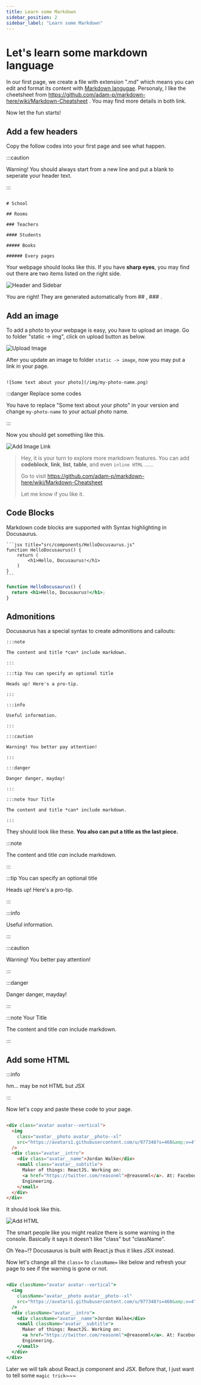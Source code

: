 ```yaml
---
title: Learn some Markdown
sidebar_position: 2
sidebar_label: "Learn some Markdown"
---
```


# Let's learn some markdown language

In our first page, we create a file with extension ".md" which means you can edit and format its content with [Markdown langugae](https://daringfireball.net/projects/markdown/). Personaly, I like the cheetsheet from https://github.com/adam-p/markdown-here/wiki/Markdown-Cheatsheet . You may find more details in both link.

Now let the fun starts!

## Add a few headers

Copy the follow codes into your first page and see what happen.

:::caution

Warning! You should always start from a new line and put a blank to seperate your header text.

:::

```

# School

## Rooms

### Teachers

#### Students

##### Books

###### Every pages

```

Your webpage should looks like this. If you have **sharp eyes**, you may find out there are two items listed on the right side.

![Header and Sidebar](/img/docs/docusaurus/Header_sidebar.png)

You are right! They are generated automatically from ## , ### .

## Add an image

To add a photo to your webpage is easy, you have to upload an image. Go to folder "static -> img", click on upload button as below.

![Upload Image](/img/docs/docusaurus/upload_image.png)

After you update an image to folder ```static -> image```, now you may put a link in your page.

```

![Some text about your photo](/img/my-photo-name.png)

```

:::danger Replace some codes

You have to replace "Some text about your photo" in your version and change ```my-photo-name``` to your actual photo name.

:::

Now you should get something like this.

![Add Image Link](/img/docs/docusaurus/add_image_link.png)

> Hey, it is your turn to explore more markdown features. You can add **codeblock**, **link**, **list**, **table**, and even ```inline HTML``` ......
> 
> Go to visit https://github.com/adam-p/markdown-here/wiki/Markdown-Cheatsheet
> 
> Let me know if you like it.

## Code Blocks

Markdown code blocks are supported with Syntax highlighting in Docusaurus.

    ```jsx title="src/components/HelloDocusaurus.js"
    function HelloDocusaurus() {
        return (
            <h1>Hello, Docusaurus!</h1>
        )
    }
    ```

```jsx title="src/components/HelloDocusaurus.js"
function HelloDocusaurus() {
  return <h1>Hello, Docusaurus!</h1>;
}
```

## Admonitions

Docusaurus has a special syntax to create admonitions and callouts:
```
:::note

The content and title *can* include markdown.

:::

:::tip You can specify an optional title

Heads up! Here's a pro-tip.

:::

:::info

Useful information.

:::

:::caution

Warning! You better pay attention!

:::

:::danger

Danger danger, mayday!

:::

:::note Your Title

The content and title *can* include markdown.

:::
```

They should look like these. **You also can put a title as the last piece.**

:::note

The content and title *can* include markdown.

:::

:::tip You can specify an optional title

Heads up! Here's a pro-tip.

:::

:::info

Useful information.

:::

:::caution

Warning! You better pay attention!

:::

:::danger

Danger danger, mayday!

:::

:::note Your Title

The content and title *can* include markdown.

:::

## Add some HTML 

:::info

hm... may be not HTML but JSX

:::

Now let's copy and paste these code to your page.

```html

<div class="avatar avatar--vertical">
  <img
    class="avatar__photo avatar__photo--xl"
    src="https://avatars1.githubusercontent.com/u/977348?s=460&amp;v=4"
  />
  <div class="avatar__intro">
    <div class="avatar__name">Jordan Walke</div>
    <small class="avatar__subtitle">
      Maker of things: ReactJS. Working on:
      <a href="https://twitter.com/reasonml">@reasonml</a>. At: Facebook
      Engineering.
    </small>
  </div>
</div>

```

It should look like this.

![Add HTML](/img/docs/docusaurus/add_html.png)

The smart people like you might realize there is some warning in the console. Basically it says it doesn't like "class" but "className".

Oh Yea~!? Docusaurus is built with React.js thus it likes JSX instead.

Now let's change all the ```class=``` to ```className=``` like below and refresh your page to see if the warning is gone or not.

```jsx

<div className="avatar avatar--vertical">
  <img
    className="avatar__photo avatar__photo--xl"
    src="https://avatars1.githubusercontent.com/u/977348?s=460&amp;v=4"
  />
  <div className="avatar__intro">
    <div className="avatar__name">Jordan Walke</div>
    <small className="avatar__subtitle">
      Maker of things: ReactJS. Working on:
      <a href="https://twitter.com/reasonml">@reasonml</a>. At: Facebook
      Engineering.
    </small>
  </div>
</div>

```

Later we will talk about React.js component and JSX. Before that, I just want to tell some ```magic trick```~~~